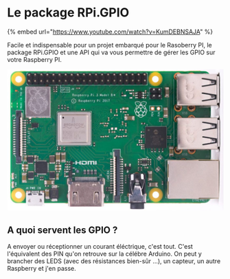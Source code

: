 # Le package RPi.GPIO

{% embed url="https://www.youtube.com/watch?v=KumDEBNSAJA" %}



Facile et indispensable pour un projet embarqué pour le Rasoberry PI, le package RPi.GPIO et une API qui va vous permettre de gérer les GPIO sur votre Raspberry PI.

![Les GPIO sont ces vieux batons affreux tout en haut du Raspberry](../.gitbook/assets/raspeberry-pi-3-b-plus_048517a8fc3655104ecd437aa38d9511.jpg)

## A quoi servent les GPIO ?

A envoyer ou réceptionner un courant éléctrique, c'est tout. C'est l'équivalent des PIN qu'on retrouve sur la célébre Arduino. On peut y brancher des LEDS \(avec des résistances bien-sûr ...\), un capteur, un autre Raspberry et j'en passe. 

